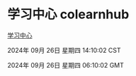 # 学习中心 colearnhub
[学习中心](http://219.139.198.207:56308/colearnhub/)

2024年 09月 26日 星期四 14:10:02 CST

2024年 09月 26日 星期四 06:10:02 GMT
